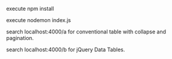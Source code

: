 

execute npm install

execute nodemon index.js

search localhost:4000/a for conventional table with collapse and pagination.

search localhost:4000/b for jQuery Data Tables.


